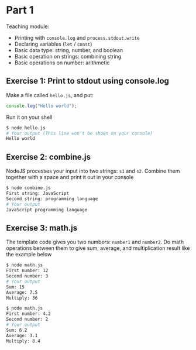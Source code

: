 # Part 1

Teaching module:

- Printing with `console.log` and `process.stdout.write`
- Declaring variables (`let` / `const`)
- Basic data type: string, number, and boolean
- Basic operation on strings: combining string
- Basic operations on number: arithmetic

## Exercise 1: Print to stdout using console.log

Make a file called `hello.js`, and put:

```js
console.log("Hello world");
```

Run it on your shell

```sh
$ node hello.js
# Your output (This line won't be shown on your console)
Hello world
```

## Exercise 2: combine.js

NodeJS processes your input into two strings: `s1` and `s2`. Combine them together with a space and print it out in your console

```sh
$ node combine.js
First string: JavaScript
Second string: programming language
# Your output
JavaScript programming language
```

## Exercise 3: math.js

The template code gives you two numbers: `number1` and `number2`. Do math operations between them to give sum, average, and multiplication result like the example below

```sh
$ node math.js
First number: 12
Second number: 3
# Your output
Sum: 15
Average: 7.5
Multiply: 36
```

```sh
$ node math.js
First number: 4.2
Second number: 2
# Your output
Sum: 6.2
Average: 3.1
Multiply: 8.4
```
